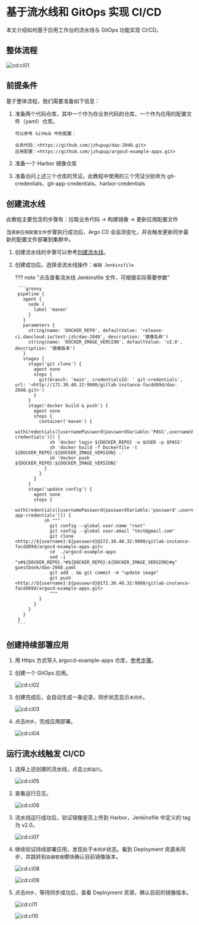 # 基于流水线和 GitOps 实现 CI/CD

本文介绍如何基于应用工作台的流水线与 GitOps 功能实现 CI/CD。

## 整体流程

![cd:ci01](https://docs.daocloud.io/daocloud-docs-images/docs/amamba/images/cd:ci01.png)

## 前提条件

基于整体流程，我们需要准备如下信息：

1. 准备两个代码仓库，其中一个作为存业务代码的仓库，一个作为应用的配置文件（yaml）仓库。

    ```console
    可以参考 GitHub 中的配置：
   
    业务代码：<https://github.com/jzhupup/dao-2048.git>
    应用配置：<https://github.com/jzhupup/argocd-example-apps.git>
    ```

2. 准备一个 Harbor 镜像仓库

3. 准备访问上述三个仓库的凭证。此教程中使用的三个凭证分别命为 git-credentials、git-app-credentials、harbor-credentials

## 创建流水线

此教程主要包含的步骤有：拉取业务代码 -> 构建镜像 -> 更新应用配置文件

当`更新应用配置文件`步骤执行成功后，Argo CD 会监测变化，并会触发更新同步最新的配置文件部署到集群中。

1. 创建流水线的步骤可以参考[创建流水线](../user-guide/pipeline/create/custom.md)。

2. 创建成功后，选择该流水线操作：`编辑 Jenkinsfile`

    ??? note "点击查看流水线 Jenkinsfile 文件，可根据实际需要参数"

        ```groovy
        pipeline {
          agent {
            node {
              label 'maven'
            }
          }
          parameters {
            string(name: 'DOCKER_REPO', defaultValue: 'release-ci.daocloud.io/test-jzh/dao-2048', description: '镜像名称')
            string(name: 'DOCKER_IMAGE_VERSION', defaultValue: 'v2.0', description: '镜像版本')
          }
          stages {
            stage('git clone') {
              agent none
              steps {
                git(branch: 'main', credentialsId: ' git-credentials', url: '<http://172.30.40.32:9980/gitlab-instance-facdd89d/dao-2048.git>')
              }
            }
            stage('docker build & push') {
              agent none
              steps {
                container('maven') {
                  withCredentials([usernamePassword(passwordVariable:'PASS',usernameVariable:'USER',credentialsId:'harbor-credentials')]) {
                    sh 'docker login ${DOCKER_REPO} -u $USER -p $PASS'
                    sh 'docker build -f Dockerfile -t ${DOCKER_REPO}:${DOCKER_IMAGE_VERSION} .'
                    sh 'docker push ${DOCKER_REPO}:${DOCKER_IMAGE_VERSION}'
                  }
                }
              }
            }
            stage('update config') {
              agent none
              steps {
                withCredentials([usernamePassword(passwordVariable:'password',usernameVariable:'username',credentialsId:'git-app-credentials')]) {
                  sh """
                    git config --global user.name "root"
                    git config --global user.email "test@gmail.com"
                    git clone <http://${username}:${password}@172.30.40.32:9980/gitlab-instance-facdd89d/argocd-example-apps.git>                                         
                    cd  ./argocd-example-apps
                    sed -i "s#${DOCKER_REPO}.*#${DOCKER_REPO}:${DOCKER_IMAGE_VERSION}#g" guestbook/dao-2048.yaml
                    git add . && git commit -m "update image"
                    git push <http://${username}:${password}@172.30.40.32:9980/gitlab-instance-facdd89d/argocd-example-apps.git>
                    """
                }
              }
            }
          }
        }
        ```

## 创建持续部署应用

1. 用 Https 方式导入 argocd-example-apps 仓库，[参考步骤](../user-guide/gitops/import-repo.md)。

2. 创建一个 GitOps 应用。

    ![cd:ci02](https://docs.daocloud.io/daocloud-docs-images/docs/amamba/images/cd:ci02.png)

3. 创建完成后，会自动生成一条记录，同步状态显示`未同步`。

    ![cd:ci03](https://docs.daocloud.io/daocloud-docs-images/docs/amamba/images/cd:ci03.png)

4. 点击`同步`，完成应用部署。

    ![cd:ci04](https://docs.daocloud.io/daocloud-docs-images/docs/amamba/images/cd:ci04.png)

## 运行流水线触发 CI/CD

1. 选择上述创建的流水线，点击`立即运行`。

    ![cd:ci05](https://docs.daocloud.io/daocloud-docs-images/docs/amamba/images/cd:ci05.png)

2. 查看运行日志。

    ![cd:ci06](https://docs.daocloud.io/daocloud-docs-images/docs/amamba/images/cd:ci06.png)

3. 流水线运行成功后，验证镜像是否上传到 Harbor，Jenkinsfile 中定义的 tag 为 v2.0。

    ![cd:ci07](https://docs.daocloud.io/daocloud-docs-images/docs/amamba/images/cd:ci07.png)

4. 继续验证持续部署应用，发现处于`未同步`状态。看到 Deployment 资源未同步，并跳转到`容器管理`模块确认目前镜像版本。

    ![cd:ci08](https://docs.daocloud.io/daocloud-docs-images/docs/amamba/images/cd:ci08.png)

    ![cd:ci09](https://docs.daocloud.io/daocloud-docs-images/docs/amamba/images/cd:ci09.png)

5. 点击`同步`，等待同步成功后，查看 Deployment 资源，确认目前的镜像版本。

    ![cd:ci11](https://docs.daocloud.io/daocloud-docs-images/docs/amamba/images/cd:ci11.png)

    ![cd:ci10](https://docs.daocloud.io/daocloud-docs-images/docs/amamba/images/cd:ci10.png)
